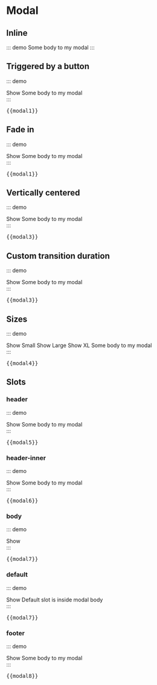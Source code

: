 # Modal

## Inline
::: demo
<modal inline show title="Modal Title">
	Some body to my modal
</modal>
:::

## Triggered by a button
::: demo
<div>
	<btn @click.native="modal1.show = true">Show</btn>
	<modal
		:show="modal1.show"
		title="Modal Title"
		@close="modal1.show = false"
		@save="modal1.saved = true; modal1.show = false"
	>
		Some body to my modal
	</modal>
</div>
:::
<pre class="text-white">{{modal1}}</pre>


## Fade in
::: demo
<div>
	<btn @click.native="modal2.show = true">Show</btn>
	<modal
		:show="modal2.show"
		fade
		title="Modal Title"
		@close="modal2.show = false"
		@save="modal2.saved = true; modal2.show = false"
	>
		Some body to my modal
	</modal>
</div>
:::
<pre class="text-white">{{modal1}}</pre>


## Vertically centered
::: demo
<div>
	<btn @click.native="modal3.show = true">Show</btn>
	<modal
	:show="modal3.show"
	fade
	centered
	title="Modal Title"
	@close="modal3.show = false"
	@save="modal3.saved = true; modal3.show = false"
	>
		Some body to my modal
	</modal>
</div>
:::
<pre class="text-white">{{modal3}}</pre>

## Custom transition duration
::: demo
<div>
	<btn @click.native="modal3.show = true">Show</btn>
	<modal
	:show="modal3.show"
	fade
	centered
	:transition-duration="500"
	title="Modal Title"
	@close="modal3.show = false"
	@save="modal3.saved = true; modal3.show = false"
	>
		Some body to my modal
	</modal>
</div>
:::
<pre class="text-white">{{modal3}}</pre>


## Sizes
::: demo
<div>
	<btn @click.native="modal4.size = 'sm'; modal4.show = true">Show Small</btn>
	<btn @click.native="modal4.size = 'lg'; modal4.show = true">Show Large</btn>
	<btn @click.native="modal4.size = 'xl'; modal4.show = true">Show XL</btn>
	<modal
	:show="modal4.show"
	:size="modal4.size"
	fade
	centered
	title="Modal Title"
	@close="modal4.show = false"
	@save="modal4.saved = true; modal4.show = false"
	>
		Some body to my modal
	</modal>
</div>
:::
<pre class="text-white">{{modal4}}</pre>

## Slots
### header
::: demo
<div>
	<btn @click.native="modal5.show = true">Show</btn>
	<modal :show="modal5.show" fade title="Modal Title" @close="modal5.show = false">
		<template #header>
			<div class="modal-header bg-success text-white">
				Custom Header
				<button type="button" class="close" aria-label="Close" @click="modal5.show = false">
          <span aria-hidden="true">&times;</span>
        </button>
			</div>
		</template>
		Some body to my modal
	</modal>
</div>
:::
<pre class="text-white">{{modal5}}</pre>

### header-inner
::: demo
<div>
	<btn @click.native="modal6.show = true">Show</btn>
	<modal :show="modal6.show" fade title="Modal Title" @close="modal6.show = false">
		<template #header-inner>
			Custom Header
			<button type="button" class="close" aria-label="Close" @click="modal6.show = false">
        <span aria-hidden="true">&times;</span>
      </button>
		</template>
		Some body to my modal
	</modal>
</div>
:::
<pre class="text-white">{{modal6}}</pre>

### body
::: demo
<div>
	<btn @click.native="modal7.show = true">Show</btn>
	<modal :show="modal7.show" fade title="Modal Title" @close="modal7.show = false">
		<template #body>
			<div class="modal-body bg-success text-white">
				Custom Body
			</div>
		</template>
	</modal>
</div>
:::
<pre class="text-white">{{modal7}}</pre>

### default
::: demo
<div>
	<btn @click.native="modal7.show = true">Show</btn>
	<modal :show="modal7.show" fade title="Modal Title" @close="modal7.show = false">
		Default slot is inside modal body
	</modal>
</div>
:::
<pre class="text-white">{{modal7}}</pre>

### footer
::: demo
<div>
	<btn @click.native="modal8.show = true">Show</btn>
	<modal :show="modal8.show" fade title="Modal Title" @close="modal8.show = false" class="bg-success">
		Some body to my modal
		<template #footer>
			<div class="modal-footer">
				<span class="mr-auto">Custom Footer</span>
				<btn :outline="false" btn-class="secondary" @click.native="modal8.show = false">Close</btn>
				<btn :outline="false" btn-class="success" @click.native="modal8.saved = true; modal8.show = false">Save</btn>
			</div>
		</template>
	</modal>
</div>
:::
<pre class="text-white">{{modal8}}</pre>


<script>
export default {
	data () {
    return {
    	modal1:{
				saved:false,
				show:false
    	},
    	modal2:{
				saved:false,
				show:false
    	},
    	modal3:{
				saved:false,
				show:false
    	},
    	modal4:{
    		size:'',
				saved:false,
				show:false
    	},
    	modal5:{
				saved:false,
				show:false
    	},
    	modal6:{
				saved:false,
				show:false
    	},
    	modal7:{
				saved:false,
				show:false
    	},
    	modal8:{
				saved:false,
				show:false
    	},
    	modal9:{
				saved:false,
				show:false
    	},
    }
  },
}
</script>

